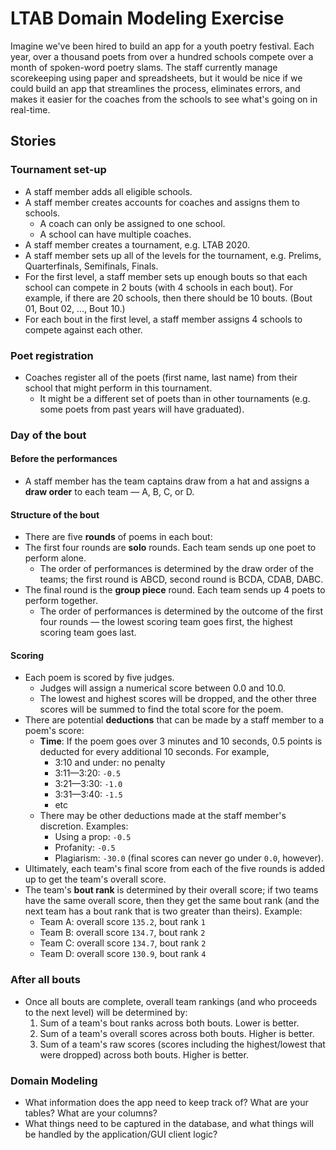 # LTAB Domain Modeling Exercise

Imagine we've been hired to build an app for a youth poetry festival. Each year, over a thousand poets from over a hundred schools compete over a month of spoken-word poetry slams. The staff currently manage scorekeeping using paper and spreadsheets, but it would be nice if we could build an app that streamlines the process, eliminates errors, and makes it easier for the coaches from the schools to see what's going on in real-time.

## Stories

### Tournament set-up

 - A staff member adds all eligible schools.
 - A staff member creates accounts for coaches and assigns them to schools.
    - A coach can only be assigned to one school.
    - A school can have multiple coaches.
 - A staff member creates a tournament, e.g. LTAB 2020.
 - A staff member sets up all of the levels for the tournament, e.g. Prelims, Quarterfinals, Semifinals, Finals.
 - For the first level, a staff member sets up enough bouts so that each school can compete in 2 bouts (with 4 schools in each bout). For example, if there are 20 schools, then there should be 10 bouts. (Bout 01, Bout 02, ..., Bout 10.)
 - For each bout in the first level, a staff member assigns 4 schools to compete against each other.

### Poet registration

 - Coaches register all of the poets (first name, last name) from their school that might perform in this tournament.
    - It might be a different set of poets than in other tournaments (e.g. some poets from past years will have graduated).

### Day of the bout

#### Before the performances

 - A staff member has the team captains draw from a hat and assigns a **draw order** to each team — A, B, C, or D.
 
#### Structure of the bout

 - There are five **rounds** of poems in each bout:
 - The first four rounds are **solo** rounds. Each team sends up one poet to perform alone.
    - The order of performances is determined by the draw order of the teams; the first round is ABCD, second round is BCDA, CDAB, DABC.
 - The final round is the **group piece** round. Each team sends up 4 poets to perform together.
    - The order of performances is determined by the outcome of the first four rounds — the lowest scoring team goes first, the highest scoring team goes last.

#### Scoring

 - Each poem is scored by five judges.
    - Judges will assign a numerical score between 0.0 and 10.0.
    - The lowest and highest scores will be dropped, and the other three scores will be summed to find the total score for the poem.
 - There are potential **deductions** that can be made by a staff member to a poem's score:
    - **Time**: If the poem goes over 3 minutes and 10 seconds, 0.5 points is deducted for every additional 10 seconds. For example,
        - 3:10 and under: no penalty
        - 3:11—3:20: `-0.5`
        - 3:21—3:30: `-1.0`
        - 3:31—3:40: `-1.5`
        - etc
    - There may be other deductions made at the staff member's discretion. Examples:
        - Using a prop: `-0.5`
        - Profanity: `-0.5`
        - Plagiarism: `-30.0` (final scores can never go under `0.0`, however).
 - Ultimately, each team's final score from each of the five rounds is added up to get the team's overall score.
 - The team's **bout rank** is determined by their overall score; if two teams have the same overall score, then they get the same bout rank (and the next team has a bout rank that is two greater than theirs). Example:
    - Team A: overall score `135.2`, bout rank `1`
    - Team B: overall score `134.7`, bout rank `2`
    - Team C: overall score `134.7`, bout rank `2`
    - Team D: overall score `130.9`, bout rank `4`

### After all bouts

 - Once all bouts are complete, overall team rankings (and who proceeds to the next level) will be determined by:
    1. Sum of a team's bout ranks across both bouts. Lower is better.
    2. Sum of a team's overall scores across both bouts. Higher is better.
    3. Sum of a team's raw scores (scores including the highest/lowest that were dropped) across both bouts. Higher is better.

### Domain Modeling

 - What information does the app need to keep track of? What are your tables? What are your columns?
 - What things need to be captured in the database, and what things will be handled by the application/GUI client logic?
